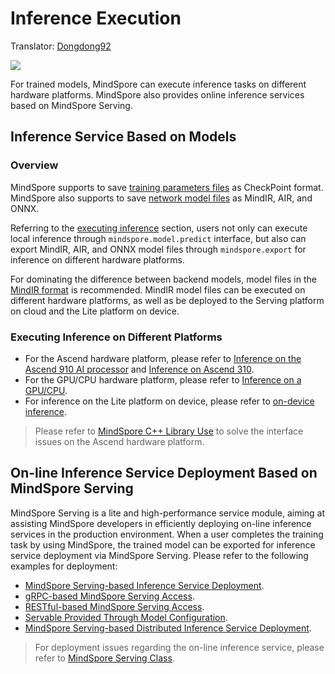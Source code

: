 # Inference Execution

Translator: [Dongdong92](https://gitee.com/zy179280)

<a href="https://gitee.com/mindspore/docs/blob/master/docs/mindspore/source_en/migration_guide/inference.md" target="_blank"><img src="https://mindspore-website.obs.cn-north-4.myhuaweicloud.com/website-images/master/resource/_static/logo_source_en.png"></a>

For trained models, MindSpore can execute inference tasks on different hardware platforms. MindSpore also provides online inference services based on MindSpore Serving.

## Inference Service Based on Models

### Overview

MindSpore supports to save [training parameters files](https://www.mindspore.cn/tutorials/experts/en/master/infer/inference.html#model-files) as CheckPoint format. MindSpore also supports to save [network model files](https://www.mindspore.cn/tutorials/experts/en/master/infer/inference.html#model-files) as MindIR, AIR, and ONNX.

Referring to the [executing inference](https://www.mindspore.cn/tutorials/experts/en/master/infer/inference.html#inference-execution) section, users not only can execute local inference through `mindspore.model.predict` interface, but also can export MindIR, AIR, and ONNX model files through `mindspore.export` for inference on different hardware platforms.

For dominating the difference between backend models, model files in the [MindIR format](https://www.mindspore.cn/tutorials/experts/en/master/infer/inference.html#inference-execution) is recommended. MindIR model files can be executed on different hardware platforms, as well as be deployed to the Serving platform on cloud and the Lite platform on device.

### Executing Inference on Different Platforms

- For the Ascend hardware platform, please refer to [Inference on the Ascend 910 AI processor](https://www.mindspore.cn/tutorials/experts/en/master/infer/ascend_910_mindir.html) and [Inference on Ascend 310](https://www.mindspore.cn/tutorials/experts/en/master/infer/ascend_310_mindir.html).
- For the GPU/CPU hardware platform, please refer to [Inference on a GPU/CPU](https://www.mindspore.cn/tutorials/experts/en/master/infer/cpu_gpu_mindir.html).
- For inference on the Lite platform on device, please refer to [on-device inference](https://www.mindspore.cn/lite/docs/en/master/index.html).

> Please refer to [MindSpore C++ Library Use](https://www.mindspore.cn/docs/en/master/faq/inference.html) to solve the interface issues on the Ascend hardware platform.

## On-line Inference Service Deployment Based on MindSpore Serving

MindSpore Serving is a lite and high-performance service module, aiming at assisting MindSpore developers in efficiently deploying on-line inference services in the production environment. When a user completes the training task by using MindSpore, the trained model can be exported for inference service deployment via MindSpore Serving. Please refer to the following examples for deployment:

- [MindSpore Serving-based Inference Service Deployment](https://www.mindspore.cn/serving/docs/en/master/serving_example.html).
- [gRPC-based MindSpore Serving Access](https://www.mindspore.cn/serving/docs/en/master/serving_grpc.html).
- [RESTful-based MindSpore Serving Access](https://www.mindspore.cn/serving/docs/en/master/serving_restful.html).
- [Servable Provided Through Model Configuration](https://www.mindspore.cn/serving/docs/en/master/serving_model.html).
- [MindSpore Serving-based Distributed Inference Service Deployment](https://www.mindspore.cn/serving/docs/en/master/serving_distributed_example.html).

> For deployment issues regarding the on-line inference service, please refer to [MindSpore Serving Class](https://www.mindspore.cn/serving/docs/en/master/faq.html).
